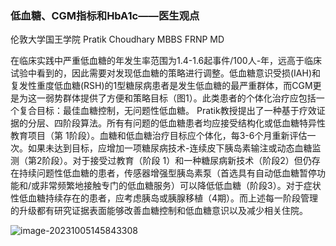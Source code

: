 ### 低血糖、CGM指标和HbA1c——医生观点

伦敦大学国王学院 Pratik Choudhary MBBS FRNP MD



在临床实践中严重低血糖的年发生率范围为1.4-1.6起事件/100人-年，远高于临床试验中看到的，因此需要对发现低血糖的策略进行调整。低血糖意识受损(IAH)和复发性重度低血糖(RSH)的1型糖尿病患者是发生低血糖的最严重群体，而CGM更是为这一弱势群体提供了方便和策略目标（图1）。此类患者的个体化治疗应包括一个复合目标：最佳血糖控制，无问题性低血糖。
Pratik教授提出了一种基于疗效证据的分层、四阶段算法。所有有问题的低血糖患者均应接受结构化或低血糖特异性教育项目（第 1阶段）。血糖和低血糖治疗目标应个体化，每3-6个月重新评估一次。如果未达到目标，应增加一项糖尿病技术-连续皮下胰岛素输注或动态血糖监测（第2阶段）。对于接受过教育（阶段 1）和一种糖尿病新技术（阶段2）但仍存在持续问题性低血糖的患者，传感器增强型胰岛素泵（首选具有自动低血糖暂停功能和/或非常频繁地接触专门的低血糖服务）可以降低低血糖（阶段3）。对于症状性低血糖持续存在的患者，应考虑胰岛或胰腺移植（4期）。而上述每一阶段管理的升级都有研究证据表面能够改善血糖控制和低血糖意识以及减少相关住院。

![image-20231005145843308](https://p.ipic.vip/7rdqv0.png)